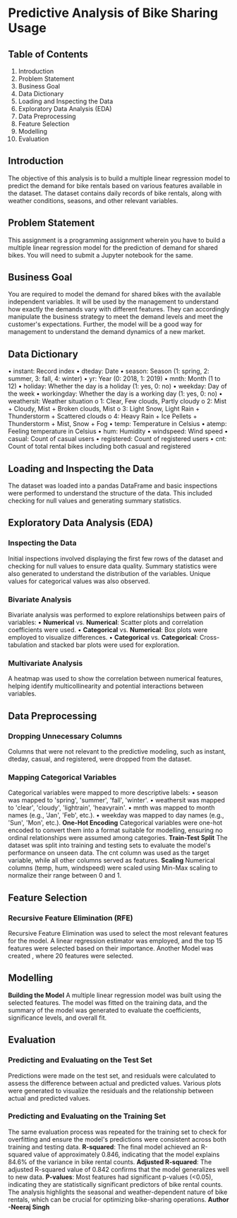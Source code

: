 # Predictive Analysis of Bike Sharing Usage

## Table of Contents
1.	Introduction
2.	Problem Statement
3.	Business Goal
4.	Data Dictionary
5.	Loading and Inspecting the Data
6.	Exploratory Data Analysis (EDA)
7.	Data Preprocessing
8.	Feature Selection
9.	Modelling
10.	Evaluation
    
## Introduction
The objective of this analysis is to build a multiple linear regression model to predict the demand for bike rentals based on various features available in the dataset. The dataset contains daily records of bike rentals, along with weather conditions, seasons, and other relevant variables.
## Problem Statement
This assignment is a programming assignment wherein you have to build a multiple linear regression model for the prediction of demand for shared bikes. You will need to submit a Jupyter notebook for the same. 
## Business Goal
You are required to model the demand for shared bikes with the available independent variables. It will be used by the management to understand how exactly the demands vary with different features. They can accordingly manipulate the business strategy to meet the demand levels and meet the customer's expectations. Further, the model will be a good way for management to understand the demand dynamics of a new market. 
## Data Dictionary
•	instant: Record index
•	dteday: Date
•	season: Season (1: spring, 2: summer, 3: fall, 4: winter)
•	yr: Year (0: 2018, 1: 2019)
•	mnth: Month (1 to 12)
•	holiday: Whether the day is a holiday (1: yes, 0: no)
•	weekday: Day of the week
•	workingday: Whether the day is a working day (1: yes, 0: no)
•	weathersit: Weather situation
o	1: Clear, Few clouds, Partly cloudy
o	2: Mist + Cloudy, Mist + Broken clouds, Mist
o	3: Light Snow, Light Rain + Thunderstorm + Scattered clouds
o	4: Heavy Rain + Ice Pellets + Thunderstorm + Mist, Snow + Fog
•	temp: Temperature in Celsius
•	atemp: Feeling temperature in Celsius
•	hum: Humidity
•	windspeed: Wind speed
•	casual: Count of casual users
•	registered: Count of registered users
•	cnt: Count of total rental bikes including both casual and registered
## Loading and Inspecting the Data
The dataset was loaded into a pandas DataFrame and basic inspections were performed to understand the structure of the data. This included checking for null values and generating summary statistics.
## Exploratory Data Analysis (EDA)
### Inspecting the Data
Initial inspections involved displaying the first few rows of the dataset and checking for null values to ensure data quality. Summary statistics were also generated to understand the distribution of the variables. Unique values for categorical values was also observed.
### Bivariate Analysis
Bivariate analysis was performed to explore relationships between pairs of variables:
•	**Numerical** vs. **Numerical**: Scatter plots and correlation coefficients were used.
•	**Categorical** vs. **Numerical**: Box plots were employed to visualize differences.
•	**Categorical** vs. **Categorical**: Cross-tabulation and stacked bar plots were used for exploration.
### Multivariate Analysis
A heatmap was used to show the correlation between numerical features, helping identify multicollinearity and potential interactions between variables.
## Data Preprocessing
### Dropping Unnecessary Columns
Columns that were not relevant to the predictive modeling, such as instant, dteday, casual, and registered, were dropped from the dataset.
### Mapping Categorical Variables
Categorical variables were mapped to more descriptive labels:
•	season was mapped to 'spring', 'summer', 'fall', 'winter'.
•	weathersit was mapped to 'clear', 'cloudy', 'lightrain', 'heavyrain'.
•	mnth was mapped to month names (e.g., 'Jan', 'Feb', etc.).
•	weekday was mapped to day names (e.g., 'Sun', 'Mon', etc.).
**One-Hot Encoding**
Categorical variables were one-hot encoded to convert them into a format suitable for modelling, ensuring no ordinal relationships were assumed among categories.
**Train-Test Split**
The dataset was split into training and testing sets to evaluate the model's performance on unseen data. The cnt column was used as the target variable, while all other columns served as features.
**Scaling**
Numerical columns (temp, hum, windspeed) were scaled using Min-Max scaling to normalize their range between 0 and 1.
## Feature Selection
### Recursive Feature Elimination (RFE)
Recursive Feature Elimination was used to select the most relevant features for the model. A linear regression estimator was employed, and the top 15 features were selected based on their importance.
Another Model was created , where 20 features were selected.
## Modelling
**Building the Model**
A multiple linear regression model was built using the selected features. The model was fitted on the training data, and the summary of the model was generated to evaluate the coefficients, significance levels, and overall fit.
## Evaluation
### Predicting and Evaluating on the Test Set
Predictions were made on the test set, and residuals were calculated to assess the difference between actual and predicted values. Various plots were generated to visualize the residuals and the relationship between actual and predicted values.
### Predicting and Evaluating on the Training Set
The same evaluation process was repeated for the training set to check for overfitting and ensure the model's predictions were consistent across both training and testing data.
**R-squared**: The final model achieved an R-squared value of approximately 0.846, indicating that the model explains 84.6% of the variance in bike rental counts.
**Adjusted R-squared**: The adjusted R-squared value of 0.842 confirms that the model generalizes well to new data.
**P-values**: Most features had significant p-values (<0.05), indicating they are statistically significant predictors of bike rental counts.
The analysis highlights the seasonal and weather-dependent nature of bike rentals, which can be crucial for optimizing bike-sharing operations.
**Author -Neeraj Singh**
